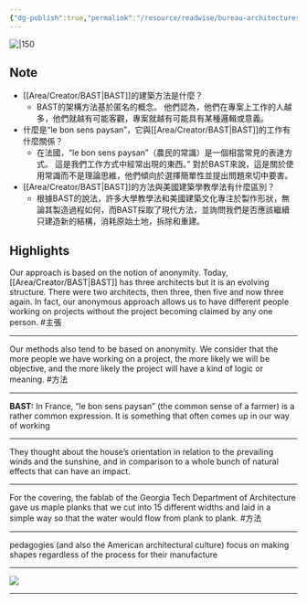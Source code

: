 ```yaml
---
{"dg-publish":true,"permalink":"/resource/readwise/bureau-architectures-sans-titre/","tags":["建築"]}
---
```


![|150](https://atlanta.consulfrance.org/IMG/arton6250.jpg?1574690719)
## Note
 - [[Area/Creator/BAST\|BAST]]的建築方法是什麼？
	- BAST的架構方法基於匿名的概念。 他們認為，他們在專案上工作的人越多，他們就越有可能客觀，專案就越有可能具有某種邏輯或意義。
- 什麼是“le bon sens paysan”，它與[[Area/Creator/BAST\|BAST]]的工作有什麼關係？
	- 在法國，“le bon sens paysan”（農民的常識）是一個相當常見的表達方式。 這是我們工作方式中經常出現的東西。” 對於BAST來說，這是關於使用常識而不是理論思維，他們傾向於選擇簡單性並提出問題來切中要害。
- [[Area/Creator/BAST\|BAST]]的方法與美國建築學教學法有什麼區別？
	- 根據BAST的說法，許多大學教學法和美國建築文化專注於製作形狀，無論其製造過程如何，而BAST採取了現代方法，並詢問我們是否應該繼續只建造新的結構，消耗原始土地，拆除和重建。

## Highlights
Our approach is based on the notion of anonymity. Today, [[Area/Creator/BAST\|BAST]] has three architects but it is an evolving structure. There were two architects, then three, then five and now three again. In fact, our anonymous approach allows us to have different people working on projects without the project becoming claimed by any one person.  #主張 

 [](https://read.readwise.io/read/01h9yqcmftdq8qd2yfe6hcw75v)

---
Our methods also tend to be based on anonymity. We consider that the more people we have working on a project, the more likely we will be objective, and the more likely the project will have a kind of logic or meaning.  #方法 

 [](https://read.readwise.io/read/01h9yqfybax08yk0hzsb75za6f)

---
**BAST:** In France, “le bon sens paysan” (the common sense of a farmer) is a rather common expression. It is something that often comes up in our way of working

 [](https://read.readwise.io/read/01h9yqmfxgc6xat72b8w8faeg3)

---
They thought about the house’s orientation in relation to the prevailing winds and the sunshine, and in comparison to a whole bunch of natural effects that can have an impact.

 [](https://read.readwise.io/read/01h9yqv4cf8s03647nhtfgfyd1)

---
For the covering, the fablab of the Georgia Tech Department of Architecture gave us maple planks that we cut into 15 different widths and laid in a simple way so that the water would flow from plank to plank.  #方法 

 [](https://read.readwise.io/read/01h9yqzy0y69n9ve6jv7ehayf4)

---
pedagogies (and also the American architectural culture) focus on making shapes regardless of the process for their manufacture

 [](https://read.readwise.io/read/01h9yr4vv9m5dtb3qcvywxayww)

---
![](https://atlanta.consulfrance.org/local/cache-vignettes/L634xH396/3054fc9f058c43c708f70304012b4c-8b422.jpg?1589550482)

 [](https://read.readwise.io/read/01h9yr317xtp1vb7he5e4rkqcv)

---

